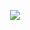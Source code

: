 
<p align="center">
    <a href="https://git.io/streak-stats"><img src="https://streak-stats.demolab.com?user=70m4w0k&theme=sunset-gradient&exclude_days=Sun%2CSat"/></a>
</p>

